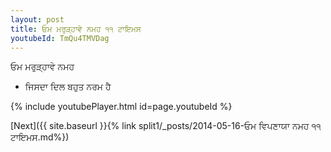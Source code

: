 ```yaml
---
layout: post
title: ਓਮ ਮਰੁੜ੍ਹਾਵੇ ਨਮਹ ੧੧ ਟਾਇਮਸ
youtubeId: TmQu4TMVDag
---
```

 
 
 ਓਮ ਮਰੁੜ੍ਹਾਵੇ ਨਮਹ  
 
 -  ਜਿਸਦਾ ਦਿਲ ਬਹੁਤ ਨਰਮ ਹੈ 
 
  
 
  
 
 
 
 
 
 


{% include youtubePlayer.html id=page.youtubeId %}
 
[Next]({{ site.baseurl }}{% link  split1/_posts/2014-05-16-ਓਮ ਵਿਪਣਾਯਾ ਨਮਹ ੧੧ ਟਾਇਮਸ.md%})
 

